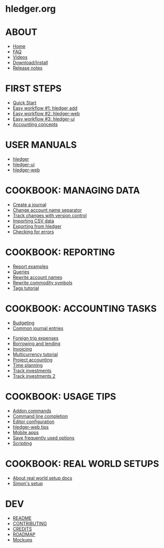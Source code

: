 # hledger.org

# ABOUT

- [Home](index.md)
- [FAQ](faq.md)
- [Videos](videos.md)
- [Download/Install](download.md)
- [Release notes](release-notes.md)

# FIRST STEPS

- [Quick Start](quickstart.md)
- [Easy workflow #1: hledger add](add.md)
- [Easy workflow #2: hledger-web](web.md)
- [Easy workflow #3: hledger-ui](ui.md)
- [Accounting concepts](accounting.md)

# USER MANUALS

- [hledger](hledger.md)
- [hledger-ui](hledger-ui.md)
- [hledger-web](hledger-web.md)

# COOKBOOK: MANAGING DATA

- [Create a journal](create-a-journal.md)
- [Change account name separator](change-account-name-separator.md)
- [Track changes with version control](track-changes-with-version-control.md)
- [Importing CSV data](import-csv.md)
- [Exporting from hledger](export.md)
- [Checking for errors](checking-for-errors.md)

# COOKBOOK: REPORTING

- [Report examples](report-examples.md)
- [Queries](queries.md)
- [Rewrite account names](rewrite-account-names.md)
- [Rewrite commodity symbols](rewrite-commodity-symbols.md)
- [Tags tutorial](tags-tutorial.md)

# COOKBOOK: ACCOUNTING TASKS

- [Budgeting](budgeting.md)
- [Common journal entries](common-journal-entries.md)
<!-- [Depreciation](http://rantsideasstuff.com/posts/2018/07/08-depreciation-in-personal-finance-with-hledger) -->
- [Foreign trip expenses](foreign-trip-expenses.md)
- [Borrowing and lending](loans.md)
- [Invoicing](invoicing.md)
- [Multicurrency tutorial](multicurrency-tutorial.md)
- [Project accounting](project-accounting.md)
- [Time planning](time-planning.md)
- [Track investments](track-investments.md)
- [Track investments 2](investments.md)

# COOKBOOK: USAGE TIPS

- [Addon commands](addons.md)
- [Command line completion](command-line-completion.md)
- [Editor configuration](editors.md)
- [hledger-web tips](hledger-web-tips.md)
- [Mobile apps](mobile-apps.md)
- [Save frequently used options](save-frequently-used-options.md)
- [Scripting](scripting.md)

# COOKBOOK: REAL WORLD SETUPS

- [About real world setup docs](about-real-world-setup-docs.md)
   <!-- Dmitry Astapov's Full-fledged Hledger tutorial <https://github.com/adept/full-fledged-hledger> -->
   <!-- Andreas Pauley's Hledger Flow tutorial & slideshow <https://github.com/apauley/hledger-flow> -->
   <!-- rotorkunstkultur's setup for chaotic German freelancers <https://github.com/rotorkunstkultur/rtrledger> -->
   <!-- Michael Walker's Personal Finance setup <https://memo.barrucadu.co.uk/personal-finance.html> -->
- [Simon's setup](simons-setup.md)

# DEV

- [README](dev-README.md)
- [CONTRIBUTING](CONTRIBUTING.md)
- [CREDITS](CREDITS.md)
- [ROADMAP](ROADMAP.md)
- [Mockups](mockups.md)
